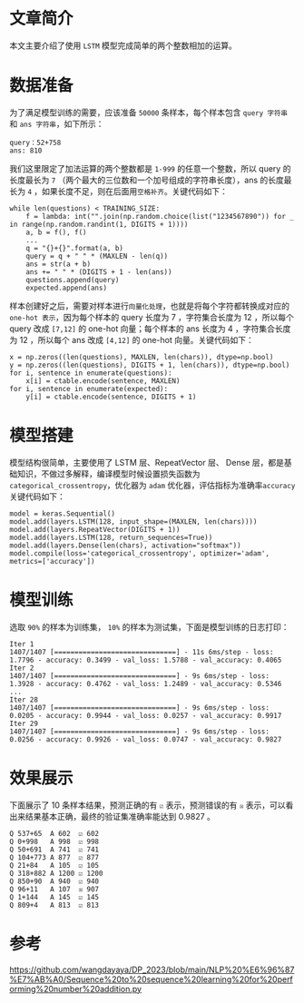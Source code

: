 # 文章简介


本文主要介绍了使用 `LSTM` 模型完成简单的两个整数相加的运算。

# 数据准备

为了满足模型训练的需要，应该准备 `50000` 条样本，每个样本包含 `query 字符串`和 `ans 字符串`，如下所示：

    query：52+758
    ans: 810

我们这里限定了加法运算的两个整数都是 `1-999` 的任意一个整数，所以 query 的长度最长为 `7` （两个最大的三位数和一个加号组成的字符串长度），ans 的长度最长为 `4` ，如果长度不足，则在后面用`空格补齐`。关键代码如下：

```
while len(questions) < TRAINING_SIZE:
    f = lambda: int("".join(np.random.choice(list("1234567890")) for _ in range(np.random.randint(1, DIGITS + 1))))
    a, b = f(), f()
    ...
    q = "{}+{}".format(a, b)
    query = q + " " * (MAXLEN - len(q))
    ans = str(a + b)
    ans += " " * (DIGITS + 1 - len(ans))
    questions.append(query)
    expected.append(ans)
```

样本创建好之后，需要对样本进行`向量化处理`，也就是将每个字符都转换成对应的  `one-hot 表示`，因为每个样本的 query 长度为 7 ，字符集合长度为 12 ，所以每个 query 改成 `[7,12]` 的 one-hot 向量；每个样本的 ans 长度为 4 ，字符集合长度为 12 ，所以每个 ans 改成 `[4,12]` 的 one-hot 向量。关键代码如下：

```
x = np.zeros((len(questions), MAXLEN, len(chars)), dtype=np.bool)
y = np.zeros((len(questions), DIGITS + 1, len(chars)), dtype=np.bool)
for i, sentence in enumerate(questions):
    x[i] = ctable.encode(sentence, MAXLEN)
for i, sentence in enumerate(expected):
    y[i] = ctable.encode(sentence, DIGITS + 1)
```


# 模型搭建

模型结构很简单，主要使用了 LSTM 层、RepeatVector 层、 Dense 层，都是基础知识，不做过多解释，编译模型时候设置损失函数为`categorical_crossentropy`，优化器为 `adam` 优化器，评估指标为准确率`accuracy` 关键代码如下：

```
model = keras.Sequential()
model.add(layers.LSTM(128, input_shape=(MAXLEN, len(chars))))
model.add(layers.RepeatVector(DIGITS + 1))
model.add(layers.LSTM(128, return_sequences=True))
model.add(layers.Dense(len(chars), activation="softmax"))
model.compile(loss='categorical_crossentropy', optimizer='adam', metrics=['accuracy'])
```

# 模型训练

选取 `90%` 的样本为训练集， `10%` 的样本为测试集，下面是模型训练的日志打印：

    Iter 1
    1407/1407 [==============================] - 11s 6ms/step - loss: 1.7796 - accuracy: 0.3499 - val_loss: 1.5788 - val_accuracy: 0.4065
    Iter 2
    1407/1407 [==============================] - 9s 6ms/step - loss: 1.3928 - accuracy: 0.4762 - val_loss: 1.2489 - val_accuracy: 0.5346
    ...
    Iter 28
    1407/1407 [==============================] - 9s 6ms/step - loss: 0.0205 - accuracy: 0.9944 - val_loss: 0.0257 - val_accuracy: 0.9917
    Iter 29
    1407/1407 [==============================] - 9s 6ms/step - loss: 0.0256 - accuracy: 0.9926 - val_loss: 0.0747 - val_accuracy: 0.9827

# 效果展示

下面展示了 10 条样本结果，预测正确的有 `☑` 表示，预测错误的有 `☒` 表示，可以看出来结果基本正确，最终的验证集准确率能达到 0.9827 。

    Q 537+65  A 602  ☑ 602 
    Q 0+998   A 998  ☑ 998 
    Q 50+691  A 741  ☑ 741 
    Q 104+773 A 877  ☑ 877 
    Q 21+84   A 105  ☑ 105 
    Q 318+882 A 1200 ☑ 1200
    Q 850+90  A 940  ☑ 940 
    Q 96+11   A 107  ☒ 907 
    Q 1+144   A 145  ☑ 145 
    Q 809+4   A 813  ☑ 813 

# 参考

https://github.com/wangdayaya/DP_2023/blob/main/NLP%20%E6%96%87%E7%AB%A0/Sequence%20to%20sequence%20learning%20for%20performing%20number%20addition.py